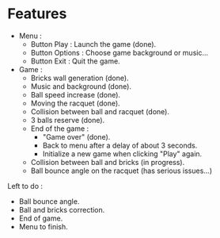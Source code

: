 # Features

- Menu :
    - Button Play : Launch the game (done).
    - Button Options : Choose game background or music...
    - Button Exit : Quit the game.
- Game :
    - Bricks wall generation (done).
    - Music and background (done).
    - Ball speed increase (done).
    - Moving the racquet (done).
    - Collision between ball and racquet (done).
    - 3 balls reserve (done).
    - End of the game :
        - "Game over" (done).
        - Back to menu after a delay of about 3 seconds.
        - Initialize a new game when clicking "Play" again.
    - Collision between ball and bricks (in progress).
    - Ball bounce angle on the racquet (has serious issues...)


Left to do :
- Ball bounce angle.
- Ball and bricks correction.
- End of game.
- Menu to finish.
